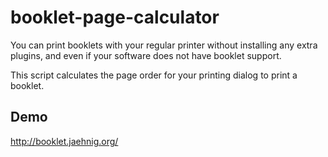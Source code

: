 # booklet-page-calculator

You can print booklets with your regular printer without installing any extra plugins, and even if your software does not have booklet support.

This script calculates the page order for your printing dialog to print a booklet.

## Demo

http://booklet.jaehnig.org/
